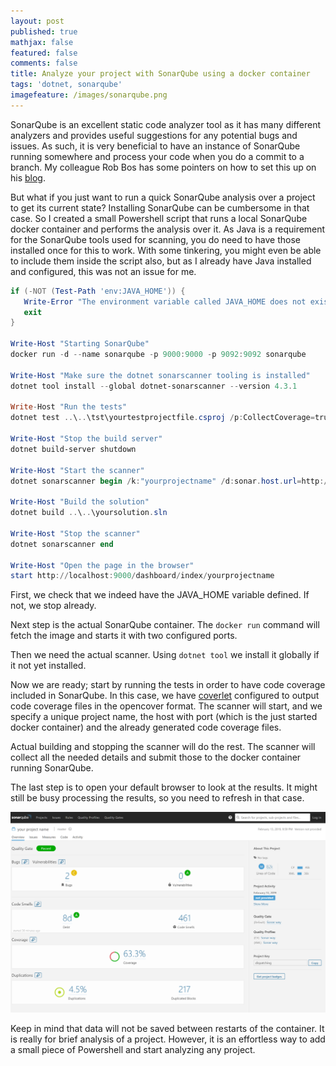 ```yaml
---
layout: post
published: true
mathjax: false
featured: false
comments: false
title: Analyze your project with SonarQube using a docker container
tags: 'dotnet, sonarqube'
imagefeature: /images/sonarqube.png
---
```

SonarQube is an excellent static code analyzer tool as it has many different analyzers and provides useful suggestions for any potential bugs and issues. As such, it is very beneficial to have an instance of SonarQube running somewhere and process your code when you do a commit to a branch. My colleague Rob Bos has some pointers on how to set this up on his [blog](https://rajbos.github.io/blog/2018/10/20/SonarQube-setup).

But what if you just want to run a quick SonarQube analysis over a project to get its current state? Installing SonarQube can be cumbersome in that case. So I created a small Powershell script that runs a local SonarQube docker container and performs the analysis over it. As Java is a requirement for the SonarQube tools used for scanning, you do need to have those installed once for this to work. With some tinkering, you might even be able to include them inside the script also, but as I already have Java installed and configured, this was not an issue for me.

```powershell
if (-NOT (Test-Path 'env:JAVA_HOME')) { 
   Write-Error "The environment variable called JAVA_HOME does not exist. Make sure the JAVA SDK is installed and the environment variable has been set."
   exit
}

Write-Host "Starting SonarQube"
docker run -d --name sonarqube -p 9000:9000 -p 9092:9092 sonarqube

Write-Host "Make sure the dotnet sonarscanner tooling is installed"
dotnet tool install --global dotnet-sonarscanner --version 4.3.1

Write-Host "Run the tests"
dotnet test ..\..\tst\yourtestprojectfile.csproj /p:CollectCoverage=true /p:CoverletOutputFormat=opencover

Write-Host "Stop the build server"
dotnet build-server shutdown

Write-Host "Start the scanner"
dotnet sonarscanner begin /k:"yourprojectname" /d:sonar.host.url=http://localhost:9000 /d:sonar.cs.opencover.reportsPaths="..\..\tst\coverage.opencover.xml" /d:sonar.coverage.exclusions="**Tests*.cs"

Write-Host "Build the solution"
dotnet build ..\..\yoursolution.sln

Write-Host "Stop the scanner"
dotnet sonarscanner end

Write-Host "Open the page in the browser"
start http://localhost:9000/dashboard/index/yourprojectname
```

First, we check that we indeed have the JAVA_HOME variable defined. If not, we stop already.

Next step is the actual SonarQube container. The `docker run` command will fetch the image and starts it with two configured ports.

Then we need the actual scanner. Using `dotnet tool` we install it globally if it not yet installed. 

Now we are ready; start by running the tests in order to have code coverage included in SonarQube. In this case, we have [coverlet](https://github.com/tonerdo/coverlet) configured to output code coverage files in the opencover format. The scanner will start, and we specify a unique project name, the host with port (which is the just started docker container) and the already generated code coverage files.

Actual building and stopping the scanner will do the rest. The scanner will collect all the needed details and submit those to the docker container running SonarQube.

The last step is to open your default browser to look at the results. It might still be busy processing the results, so you need to refresh in that case.

![sonarqube.png](/images/sonarqube.png)

Keep in mind that data will not be saved between restarts of the container. It is really for brief analysis of a project. However, it is an effortless way to add a small piece of Powershell and start analyzing any project.
